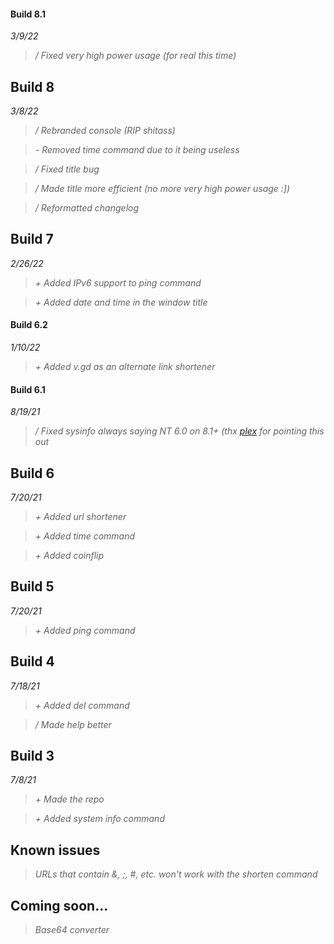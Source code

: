 #### Build 8.1
*3/9/22*

> */ Fixed very high power usage (for real this time)*
## Build 8
*3/8/22*

> */ Rebranded console (RIP shitass)*

> *- Removed time command due to it being useless*

> */ Fixed title bug*

> */ Made title more efficient (no more very high power usage :])*

> */ Reformatted changelog*

## Build 7
*2/26/22*

> *+ Added IPv6 support to ping command*

> *+ Added date and time in the window title*

#### Build 6.2
*1/10/22*

> *+ Added v.gd as an alternate link shortener*

#### Build 6.1
*8/19/21*

> */ Fixed sysinfo always saying NT 6.0 on 8.1+ (thx [plex](github.com/plexthedev) for pointing this out*

## Build 6
*7/20/21*

> *+ Added url shortener*

> *+ Added time command*

> *+ Added coinflip*

## Build 5
*7/20/21*

> *+ Added ping command*

## Build 4
*7/18/21*

> *+ Added del command*

> */ Made help better*

## Build 3
*7/8/21*

> *+ Made the repo*

> *+ Added system info command*

## Known issues

> *URLs that contain &, ;, #, etc. won't work with the shorten command*

## Coming soon...

> *Base64 converter*
